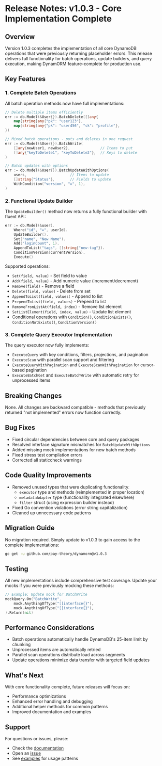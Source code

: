 # Release Notes: v1.0.3 - Core Implementation Complete

## Overview

Version 1.0.3 completes the implementation of all core DynamoDB operations that were previously returning placeholder errors. This release delivers full functionality for batch operations, update builders, and query execution, making DynamORM feature-complete for production use.

## Key Features

### 1. Complete Batch Operations

All batch operation methods now have full implementations:

```go
// Delete multiple items efficiently
err := db.Model(&User{}).BatchDelete([]any{
    map[string]any{"pk": "user123"},
    map[string]any{"pk": "user456", "sk": "profile"},
})

// Mixed batch operations - puts and deletes in one request
err := db.Model(&User{}).BatchWrite(
    []any{newUser1, newUser2},              // Items to put
    []any{"keyToDelete1", "keyToDelete2"},  // Keys to delete
)

// Batch updates with options
err := db.Model(&User{}).BatchUpdateWithOptions(
    users,                    // Items to update
    []string{"Status"},       // Fields to update
    WithCondition("version", "=", 1),
)
```

### 2. Functional Update Builder

The `UpdateBuilder()` method now returns a fully functional builder with fluent API:

```go
err := db.Model(&user).
    Where("id", "=", userId).
    UpdateBuilder().
    Set("name", "New Name").
    Add("loginCount", 1).
    AppendToList("tags", []string{"new-tag"}).
    ConditionVersion(currentVersion).
    Execute()
```

Supported operations:
- `Set(field, value)` - Set field to value
- `Add(field, value)` - Add numeric value (increment/decrement)
- `Remove(field)` - Remove a field
- `Delete(field, value)` - Delete from set
- `AppendToList(field, values)` - Append to list
- `PrependToList(field, values)` - Prepend to list
- `RemoveFromListAt(field, index)` - Remove list element
- `SetListElement(field, index, value)` - Update list element
- Conditional operations with `Condition()`, `ConditionExists()`, `ConditionNotExists()`, `ConditionVersion()`

### 3. Complete Query Executor Implementation

The query executor now fully implements:
- `ExecuteQuery` with key conditions, filters, projections, and pagination
- `ExecuteScan` with parallel scan support and filtering
- `ExecuteQueryWithPagination` and `ExecuteScanWithPagination` for cursor-based pagination
- `ExecuteBatchGet` and `ExecuteBatchWrite` with automatic retry for unprocessed items

## Breaking Changes

None. All changes are backward compatible - methods that previously returned "not implemented" errors now function correctly.

## Bug Fixes

- Fixed circular dependencies between core and query packages
- Resolved interface signature mismatches for `BatchUpdateWithOptions`
- Added missing mock implementations for new batch methods
- Fixed stress test compilation errors
- Corrected all staticcheck warnings

## Code Quality Improvements

- Removed unused types that were duplicating functionality:
  - `executor` type and methods (reimplemented in proper location)
  - `metadataAdapter` type (functionality integrated elsewhere)
  - `filter` struct (using expression builder instead)
- Fixed Go convention violations (error string capitalization)
- Cleaned up unnecessary code patterns

## Migration Guide

No migration required. Simply update to v1.0.3 to gain access to the complete implementations:

```bash
go get -u github.com/pay-theory/dynamorm@v1.0.3
```

## Testing

All new implementations include comprehensive test coverage. Update your mocks if you were previously mocking these methods:

```go
// Example: Update mock for BatchWrite
mockQuery.On("BatchWrite", 
    mock.AnythingOfType("[]interface{}"), 
    mock.AnythingOfType("[]interface{}"),
).Return(nil)
```

## Performance Considerations

- Batch operations automatically handle DynamoDB's 25-item limit by chunking
- Unprocessed items are automatically retried
- Parallel scan operations distribute load across segments
- Update operations minimize data transfer with targeted field updates

## What's Next

With core functionality complete, future releases will focus on:
- Performance optimizations
- Enhanced error handling and debugging
- Additional helper methods for common patterns
- Improved documentation and examples

## Support

For questions or issues, please:
- Check the [documentation](https://github.com/pay-theory/dynamorm/tree/main/docs)
- Open an [issue](https://github.com/pay-theory/dynamorm/issues)
- See [examples](https://github.com/pay-theory/dynamorm/tree/main/examples) for usage patterns 